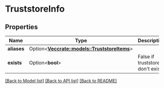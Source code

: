 # TruststoreInfo

## Properties

Name | Type | Description | Notes
------------ | ------------- | ------------- | -------------
**aliases** | Option<[**Vec<crate::models::TruststoreItems>**](TruststoreItems.md)> |  | [optional]
**exists** | Option<**bool**> | False if truststore don't exist | [optional]

[[Back to Model list]](../README.md#documentation-for-models) [[Back to API list]](../README.md#documentation-for-api-endpoints) [[Back to README]](../README.md)



